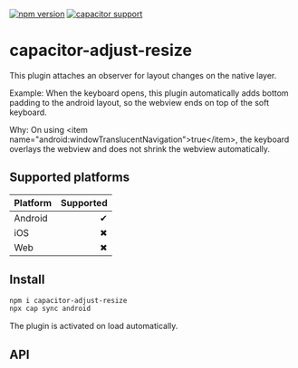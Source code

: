 [![npm version](https://badge.fury.io/js/capacitor-adjust-resize.svg)](https://badge.fury.io/js/capacitor-adjust-resize)
[![capacitor support](https://img.shields.io/badge/capacitor%20support-v5-brightgreen?logo=capacitor)](https://capacitorjs.com/)

# capacitor-adjust-resize

This plugin attaches an observer for layout changes on the native layer.

Example: When the keyboard opens, this plugin automatically adds bottom padding to the android layout, so the webview ends on top of the soft keyboard.

Why: On using <item name=\"android:windowTranslucentNavigation\">true<\/item>, the keyboard overlays the webview and does not shrink the webview automatically.

## Supported platforms

| Platform | Supported |
| -------- | --------: |
| Android  |         ✔ |
| iOS      |         ✖ |
| Web      |         ✖ |

## Install

```bash
npm i capacitor-adjust-resize
npx cap sync android
```

The plugin is activated on load automatically.

## API

<docgen-index>



</docgen-index>

<docgen-api>
<!--Update the source file JSDoc comments and rerun docgen to update the docs below-->



</docgen-api>
